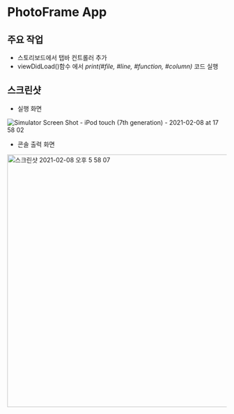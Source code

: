 # PhotoFrame App

## 주요 작업
- 스토리보드에서  탭바 컨트롤러 추가 
- viewDidLoad()함수 에서 *print(#file, #line, #function, #column)* 코드 실행

## 스크린샷

- 실행 화면

![Simulator Screen Shot - iPod touch (7th generation) - 2021-02-08 at 17 58 02](https://user-images.githubusercontent.com/39956881/107198085-09cbdc00-6a38-11eb-8c3b-eaa9d520de26.png)

- 콘솔 출력 화면

<img width="580" alt="스크린샷 2021-02-08 오후 5 58 07" src="https://user-images.githubusercontent.com/39956881/107198087-0b959f80-6a38-11eb-8978-d92abf193f69.png">

